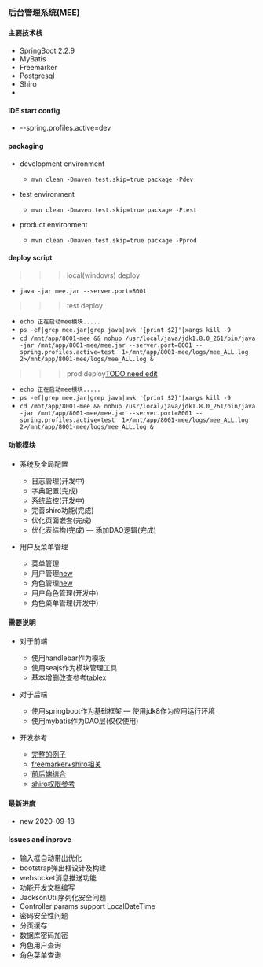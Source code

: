 
### 后台管理系统(MEE)

#### 主要技术栈
+ SpringBoot 2.2.9
+ MyBatis
+ Freemarker
+ Postgresql
+ Shiro
+ 

#### IDE start config
+ --spring.profiles.active=dev

#### packaging
+ development environment
    - `mvn clean -Dmaven.test.skip=true package -Pdev`
    
+ test environment
    - `mvn clean -Dmaven.test.skip=true package -Ptest`

+ product environment
    - `mvn clean -Dmaven.test.skip=true package -Pprod`

#### deploy script
>>> local(windows) deploy
+ ` java -jar mee.jar --server.port=8001 `

>>> test deploy
+ `echo 正在启动mee模块.....`
+ `ps -ef|grep mee.jar|grep java|awk '{print $2}'|xargs kill -9`
+ `cd /mnt/app/8001-mee && nohup /usr/local/java/jdk1.8.0_261/bin/java -jar /mnt/app/8001-mee/mee.jar --server.port=8001 --spring.profiles.active=test  1>/mnt/app/8001-mee/logs/mee_ALL.log 2>/mnt/app/8001-mee/logs/mee_ALL.log &`

>>> prod deploy[TODO need edit](#)
+ `echo 正在启动mee模块.....`
+ `ps -ef|grep mee.jar|grep java|awk '{print $2}'|xargs kill -9`
+ `cd /mnt/app/8001-mee && nohup /usr/local/java/jdk1.8.0_261/bin/java -jar /mnt/app/8001-mee/mee.jar --server.port=8001 --spring.profiles.active=test  1>/mnt/app/8001-mee/logs/mee_ALL.log 2>/mnt/app/8001-mee/logs/mee_ALL.log &`

#### 功能模块
+ 系统及全局配置
    - 日志管理(开发中)
    - 字典配置(完成)
    - 系统监控(开发中)
    - 完善shiro功能(完成)
    - 优化页面嵌套(完成)
    - 优化表结构(完成)
    — 添加DAO逻辑(完成)

+ 用户及菜单管理
    - 菜单管理
    - 用户管理[new](#)
    - 角色管理[new](#)
    - 用户角色管理(开发中)
    - 角色菜单管理(开发中)

#### 需要说明
+ 对于前端
    - 使用handlebar作为模板
    - 使用seajs作为模块管理工具
    - 基本增删改查参考tablex
    
    
+ 对于后端
    - 使用springboot作为基础框架
    — 使用jdk8作为应用运行环境
    - 使用mybatis作为DAO层(仅仅使用)

+ 开发参考
  - [完整的例子](https://github.com/zhaojiatao/springboot-zjt-chapter10-springboot-mysql-mybatis-shiro-freemarker-layui)
  - [freemarker+shiro相关](https://github.com/fuce1314/Springboot_v2)
  - [前后端结合](https://github.com/enilu/web-flash)
  - [shiro权限参考](https://www.cnblogs.com/Jimc/p/10031094.html)

#### 最新进度
 + new 2020-09-18

#### Issues and inprove
+ 输入框自动带出优化
+ bootstrap弹出框设计及构建
+ websocket消息推送功能
+ 功能开发文档编写
+ JacksonUtil序列化安全问题
+ Controller params support LocalDateTime
+ 密码安全性问题
+ 分页缓存
+ 数据库密码加密
+ 角色用户查询
+ 角色菜单查询  
